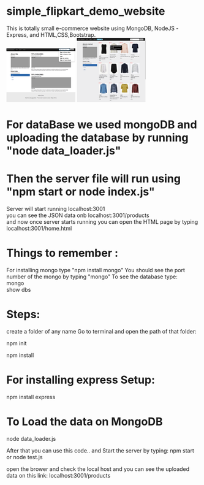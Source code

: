 # simple_flipkart_demo_website
This is totally small e-commerce website using MongoDB, NodeJS -Express, and HTML,CSS,Bootstrap.<br>
<img src="demo/1.jpeg" width="180">            <img src="demo/2.jpeg" width="180">

# For dataBase we used mongoDB and uploading the database by running "node data_loader.js"<br>
# Then the server file will run using "npm start or node index.js"<br>
Server will start running localhost:3001<br>
you can see the JSON data onb localhost:3001/products<br>
and now once server starts running you can open the HTML page by typing localhost:3001/home.html<br>


# Things to remember :
For installing mongo type "npm install mongo"
You should see the port number of the mongo by typing "mongo"
To see the database type: <br>mongo<br>
                          show dbs
                      
# Steps:
create a folder of any name
Go to terminal and open the path of that folder:

npm init

npm install

# For installing express Setup:

npm install express

# To Load the data on MongoDB

node data_loader.js


After that you can use this code.. and Start the server by typing: npm start or node test.js

open the brower and check the local host and you can see the uploaded data on this link: localhost:3001/products
